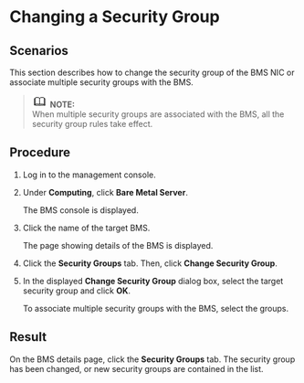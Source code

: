 # Changing a Security Group<a name="EN-US_TOPIC_0120711875"></a>

## Scenarios<a name="section14195413124411"></a>

This section describes how to change the security group of the BMS NIC or associate multiple security groups with the BMS.

>![](public_sys-resources/icon-note.gif) **NOTE:**   
>When multiple security groups are associated with the BMS, all the security group rules take effect.  

## Procedure<a name="section13995182313443"></a>

1.  Log in to the management console.
2.  Under  **Computing**, click  **Bare Metal Server**.

    The BMS console is displayed.

3.  Click the name of the target BMS.

    The page showing details of the BMS is displayed.

4.  Click the  **Security Groups**  tab. Then, click  **Change Security Group**.
5.  In the displayed  **Change Security Group**  dialog box, select the target security group and click  **OK**.

    To associate multiple security groups with the BMS, select the groups.


## Result<a name="section129258378312"></a>

On the BMS details page, click the  **Security Groups**  tab. The security group has been changed, or new security groups are contained in the list.

